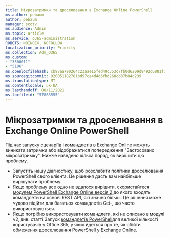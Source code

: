 ```yaml
---
title: Мікрозатримки та дроселювання в Exchange Online PowerShell
ms.author: pebaum
author: pebaum
manager: scotv
ms.audience: Admin
ms.topic: article
ms.service: o365-administration
ROBOTS: NOINDEX, NOFOLLOW
localization_priority: Priority
ms.collection: Adm_O365
ms.custom:
- "3500011"
- "5106"
ms.openlocfilehash: cb97aa790264c23aae15fed49c353c7fb0d6209d9492c6881f1b1091fe80d7b8
ms.sourcegitcommit: 920051182781bd97ce4d4d6fbd268cb37b84d239
ms.translationtype: MT
ms.contentlocale: uk-UA
ms.lasthandoff: 08/11/2021
ms.locfileid: "57868555"
---
```

# <a name="micro-delays-or-throttling-in-exchange-online-powershell"></a>Мікрозатримки та дроселювання в Exchange Online PowerShell

Під час запуску сценаріїв і командлетів в Exchange Online можуть виникати затримки або відображатися попередження "Застосовано мікрозатримку". Нижче наведено кілька порад, як вирішити цю проблему.

- Запустіть нашу діагностику, щоб розслабити політики дроселювання PowerShell свого клієнта. Це рішення дасть вам найбільше вирішувати проблему.
- Якщо проблему все одно не вдалося вирішити, скористайтеся [модулем PowerShell Exchange Online версія 2,](https://docs.microsoft.com/powershell/exchange/exchange-online/exchange-online-powershell-v2/exchange-online-powershell-v2?view=exchange-ps&preserve-view=true)до якого входять командлети на основі REST API, які значно більші. Це рішення може чудово підійти для багатьох командлетів Get-, що часто використовуються.
- Якщо потрібно використовувати командлети, які не описано в модулі v2, див. статті Запуск [командлетів PowerShell](https://techcommunity.microsoft.com/t5/exchange-team-blog/updated-running-powershell-cmdlets-for-large-numbers-of-users-in/ba-p/1000628#)для великої кількості користувачів у Office 365, у яких йдеться про те, як обійти обмеження дроселювання PowerShell у Exchange Online.
